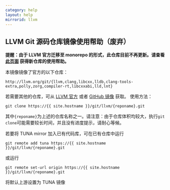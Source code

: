 ```yaml
---
category: help
layout: help
mirrorid: llvm
---
```


## LLVM Git 源码仓库镜像使用帮助（废弃）

**提醒：由于 LLVM 官方迁移至 monorepo 的形式，此仓库目前不再更新。请查看 [此页面](/help/llvm-project.git/) 获得新仓库的使用帮助。**

本镜像镜像了官方的以下仓库：

```
http://llvm.org/git/{llvm,clang,libcxx,lldb,clang-tools-extra,polly,zorg,compiler-rt,libcxxabi,lld,lnt}
```
若需要其他的仓库，可从 [LLVM 官方](http://llvm.org) 或者 [GitHub 镜像](https://github.com/llvm-mirror) 获取。
使用方法：

```
git clone https://{{ site.hostname }}/git/llvm/{reponame}.git
```

其中`{reponame}`为上述的仓库名称之一。请注意：由于仓库体积均较大，执行`git clone`可能需要较长时间，并且没有进度提示，请耐心等候。

若要将 TUNA mirror 加入已有代码库，可在已有仓库中运行

```
git remote add tuna https://{{ site.hostname }}/git/llvm/{reponame}.git
```

或运行

```
git remote set-url origin https://{{ site.hostname }}/git/llvm/{reponame}.git
```

将默认上游设置为 TUNA 镜像

